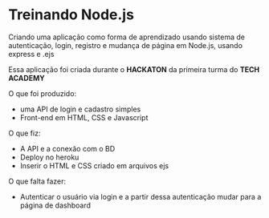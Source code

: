 # Treinando Node.js

Criando uma aplicação como forma de aprendizado usando sistema de autenticação, login, registro e mudança de página em Node.js, usando express e .ejs

Essa aplicação foi criada durante o <b>HACKATON</b> da primeira turma do <b>TECH ACADEMY</b>

O que foi produzido:
- uma API de login e cadastro simples
- Front-end em HTML, CSS e Javascript 

O que fiz:
- A API e a conexão com o BD
- Deploy no heroku
- Inserir o HTML e CSS criado em arquivos ejs

O que falta fazer:
- Autenticar o usuário via login e a partir dessa autenticação mudar para a página de dashboard

